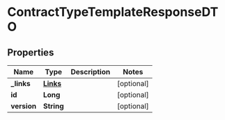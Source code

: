 # ContractTypeTemplateResponseDTO

## Properties
Name | Type | Description | Notes
------------ | ------------- | ------------- | -------------
**_links** | [**Links**](Links.md) |  |  [optional]
**id** | **Long** |  |  [optional]
**version** | **String** |  |  [optional]
